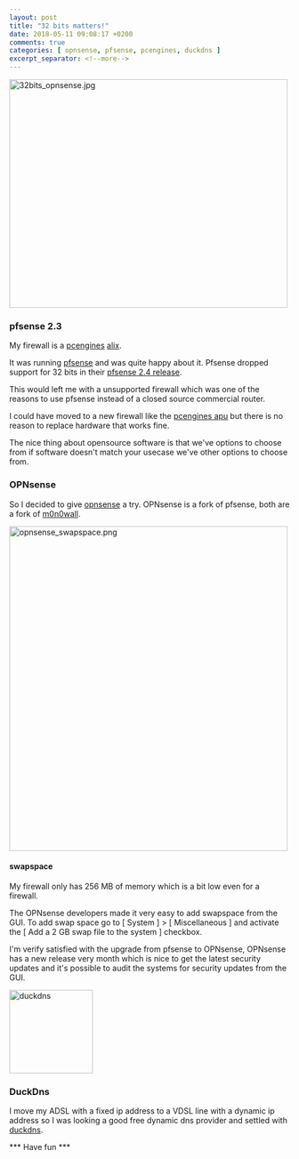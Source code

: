 ```yaml
---
layout: post
title: "32 bits matters!"
date: 2018-05-11 09:08:17 +0200
comments: true
categories: [ opnsense, pfsense, pcengines, duckdns ] 
excerpt_separator: <!--more-->
---
```


<img src="{{ '/images/32bits_opnsense.jpg'  | relative_url }}" class="right" width="500" height="411" alt="32bits_opnsense.jpg" /> 

### pfsense 2.3

My firewall is a <a href="https://pcengines.ch/">pcengines</a> <a href="https://pcengines.ch/alix2d13.htm">alix</a>.

It was running <a href="https://www.pfsense.org">pfsense</a> and was quite happy about it. Pfsense dropped support for 32 bits in their <a href="https://doc.pfsense.org/index.php/Does_pfSense_support_64_bit_systems">pfsense 2.4 release</a>.

This would left me with a unsupported firewall which was one of the reasons to use pfsense instead of a closed source commercial router.

I could have moved to a new firewall like the <a href="https://pcengines.ch/apu.htm">pcengines apu</a> but there is no reason to replace hardware that works fine.

The nice thing about opensource software is that we've options to choose from if software doesn't match your usecase we've other options to choose from. 

### OPNsense
<!--more-->

So I decided to give <a href="https://opnsense.org/">opnsense</a> a try. OPNsense is a fork of pfsense, both are a fork of <a href="https://m0n0.ch/wall/index.php">m0n0wall</a>.

<img src="{{ '/images/opnsense_swapspace.png'  | relative_url }}" class="left" width="500" height="584" alt="opnsense_swapspace.png" />

#### swapspace

My firewall only has 256 MB of memory which is a bit low even for a firewall.

The OPNsense developers made it very easy to add swapspace from the GUI. To add swap space go to [ System ] > [ Miscellaneous ] and activate the [ Add a 2 GB swap file to the system ] checkbox.

I'm verify satisfied with the upgrade from pfsense to OPNsense, OPNsense has a new release very month which is nice to get the latest security updates and it's possible to audit the systems for security updates from the GUI.

<img src="{{ '/images/duckdns_icon.png'  | relative_url }}" class="right" width="150" height="150" alt="duckdns" />

### DuckDns

I move my ADSL with a fixed ip address to a VDSL line with a dynamic ip address so I was looking a good free dynamic dns provider and settled with <a href="https://www.duckdns.org/">duckdns</a>.

*** Have fun ***


